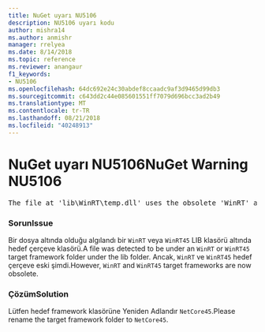 ```yaml
---
title: NuGet uyarı NU5106
description: NU5106 uyarı kodu
author: mishra14
ms.author: anmishr
manager: rrelyea
ms.date: 8/14/2018
ms.topic: reference
ms.reviewer: anangaur
f1_keywords:
- NU5106
ms.openlocfilehash: 64dc692e24c30abdef8ccaadc9af3d9465d99db3
ms.sourcegitcommit: c643dd2c44e085601551ff7079d696bcc3ad2b49
ms.translationtype: MT
ms.contentlocale: tr-TR
ms.lasthandoff: 08/21/2018
ms.locfileid: "40248913"
---
```

# <a name="nuget-warning-nu5106"></a><span data-ttu-id="29d8a-103">NuGet uyarı NU5106</span><span class="sxs-lookup"><span data-stu-id="29d8a-103">NuGet Warning NU5106</span></span>
<pre>The file at 'lib\WinRT\temp.dll' uses the obsolete 'WinRT' as the framework folder. Replace 'WinRT' or 'WinRT45' with 'NetCore45'.</pre>

### <a name="issue"></a><span data-ttu-id="29d8a-104">Sorun</span><span class="sxs-lookup"><span data-stu-id="29d8a-104">Issue</span></span>

<span data-ttu-id="29d8a-105">Bir dosya altında olduğu algılandı bir `WinRT` veya `WinRT45` LIB klasörü altında hedef çerçeve klasörü.</span><span class="sxs-lookup"><span data-stu-id="29d8a-105">A file was detected to be under an `WinRT` or `WinRT45` target framework folder under the lib folder.</span></span> <span data-ttu-id="29d8a-106">Ancak, `WinRT` ve `WinRT45` hedef çerçeve eski şimdi.</span><span class="sxs-lookup"><span data-stu-id="29d8a-106">However, `WinRT` and `WinRT45` target frameworks are now obsolete.</span></span>


### <a name="solution"></a><span data-ttu-id="29d8a-107">Çözüm</span><span class="sxs-lookup"><span data-stu-id="29d8a-107">Solution</span></span>

<span data-ttu-id="29d8a-108">Lütfen hedef framework klasörüne Yeniden Adlandır `NetCore45`.</span><span class="sxs-lookup"><span data-stu-id="29d8a-108">Please rename the target framework folder to `NetCore45`.</span></span>

